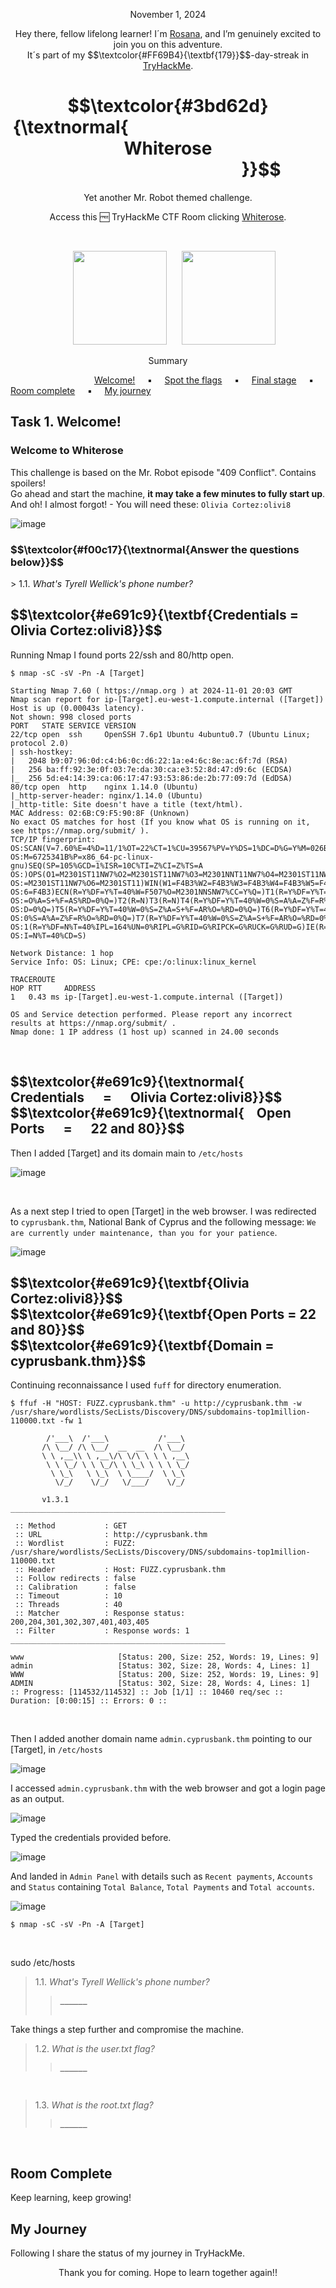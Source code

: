 <p align="center">November 1, 2024</p>
<p align="center">Hey there, fellow lifelong learner! I´m <a href="https://www.linkedin.com/in/rosanafssantos/">Rosana</a>, and I’m genuinely excited to join you on this adventure.<br>
It´s part of my $$\textcolor{#FF69B4}{\textbf{179}}$$-day-streak in  <a href="https://tryhackme.com/r/hacktivities">TryHackMe</a>.</p>

<h1 align="center">
  $$\textcolor{#3bd62d}{\textnormal{&nbsp;&nbsp;&nbsp;&nbsp;&nbsp;&nbsp;&nbsp;&nbsp;&nbsp;&nbsp;&nbsp;&nbsp;&nbsp;&nbsp;&nbsp;&nbsp;&nbsp;&nbsp;&nbsp;&nbsp;&nbsp;&nbsp;&nbsp;&nbsp;&nbsp;&nbsp;&nbsp;&nbsp;&nbsp;&nbsp;&nbsp;&nbsp;&nbsp;&nbsp;&nbsp;&nbsp;&nbsp;&nbsp;&nbsp;&nbsp;&nbsp;&nbsp;&nbsp;&nbsp;&nbsp;&nbsp;&nbsp; Whiterose &nbsp;&nbsp;&nbsp;&nbsp;&nbsp;&nbsp;&nbsp;&nbsp;&nbsp;&nbsp;&nbsp;&nbsp;&nbsp;&nbsp;&nbsp;&nbsp;&nbsp;&nbsp;&nbsp;&nbsp;&nbsp;&nbsp;&nbsp;&nbsp;&nbsp;&nbsp;&nbsp;&nbsp;&nbsp;&nbsp;&nbsp;&nbsp;&nbsp;&nbsp;&nbsp;&nbsp;&nbsp;&nbsp;&nbsp;&nbsp;&nbsp;&nbsp;&nbsp;&nbsp;&nbsp;}}$$
</h1>
<p align="center">Yet another Mr. Robot themed challenge.</p>
<p align="center">Access this 🆓 TryHackMe CTF Room clicking <a href="https://tryhackme.com/r/room/whiterose">Whiterose</a>.</p><br>
<p align="center">
  <img height="150px" hspace="20" src="https://github.com/user-attachments/assets/88ac3eb9-f35d-40c1-8257-142e1d609ee4">
  <img height="150px" src="https://github.com/user-attachments/assets/425d878f-2071-4ff1-bc3a-5ececfcc53ae">
</p>

<p align="center">Summary</p>

&nbsp;&nbsp;&nbsp;&nbsp;&nbsp;&nbsp;&nbsp;&nbsp;&nbsp;&nbsp;&nbsp;&nbsp;&nbsp;&nbsp;&nbsp;&nbsp;&nbsp;&nbsp;&nbsp;&nbsp;&nbsp;&nbsp;&nbsp;&nbsp;&nbsp;&nbsp;&nbsp;&nbsp;&nbsp;&nbsp;&nbsp;&nbsp;&nbsp; [Welcome!](#1) &nbsp;&nbsp;&nbsp;&nbsp;▪️&nbsp;&nbsp;&nbsp;&nbsp; [Spot the flags](#2) &nbsp;&nbsp;&nbsp;&nbsp;▪️&nbsp;&nbsp;&nbsp;&nbsp; [Final stage](#3) &nbsp;&nbsp;&nbsp;&nbsp;▪️&nbsp;&nbsp;&nbsp;&nbsp; [Room complete](#4) &nbsp;&nbsp;&nbsp;&nbsp;▪️&nbsp;&nbsp;&nbsp;&nbsp; [My journey](#5)


<h2>Task 1. Welcome!<a id='1'></a></h2>
<h3>Welcome to Whiterose</h3>
<p>This challenge is based on the Mr. Robot episode "409 Conflict". Contains spoilers!<br>
Go ahead and start the machine, <strong>it may take a few minutes to fully start up</strong>.<br>
And oh! I almost forgot! - You will need these: <code>Olivia Cortez:olivi8</code></p>

![image](https://github.com/user-attachments/assets/11555e82-c3a7-4fa2-a9ee-07718afb0599)

<h3 align="left"> $$\textcolor{#f00c17}{\textnormal{Answer the questions below}}$$ </h3>
> 1.1. <em>What's Tyrell Wellick's phone number?</em><br><a id='1.1'></a>

<h2 align="left"> $$\textcolor{#e691c9}{\textbf{Credentials = Olivia Cortez:olivi8}}$$</h2>

<p>Running Nmap I found ports 22/ssh and 80/http open.</p>

<pre><code>$ nmap -sC -sV -Pn -A [Target]

Starting Nmap 7.60 ( https://nmap.org ) at 2024-11-01 20:03 GMT
Nmap scan report for ip-[Target].eu-west-1.compute.internal ([Target])
Host is up (0.00043s latency).
Not shown: 998 closed ports
PORT   STATE SERVICE VERSION
22/tcp open  ssh     OpenSSH 7.6p1 Ubuntu 4ubuntu0.7 (Ubuntu Linux; protocol 2.0)
| ssh-hostkey: 
|   2048 b9:07:96:0d:c4:b6:0c:d6:22:1a:e4:6c:8e:ac:6f:7d (RSA)
|   256 ba:ff:92:3e:0f:03:7e:da:30:ca:e3:52:8d:47:d9:6c (ECDSA)
|_  256 5d:e4:14:39:ca:06:17:47:93:53:86:de:2b:77:09:7d (EdDSA)
80/tcp open  http    nginx 1.14.0 (Ubuntu)
|_http-server-header: nginx/1.14.0 (Ubuntu)
|_http-title: Site doesn't have a title (text/html).
MAC Address: 02:6B:C9:F5:90:8F (Unknown)
No exact OS matches for host (If you know what OS is running on it, see https://nmap.org/submit/ ).
TCP/IP fingerprint:
OS:SCAN(V=7.60%E=4%D=11/1%OT=22%CT=1%CU=39567%PV=Y%DS=1%DC=D%G=Y%M=026BC9%T
OS:M=6725341B%P=x86_64-pc-linux-gnu)SEQ(SP=105%GCD=1%ISR=10C%TI=Z%CI=Z%TS=A
OS:)OPS(O1=M2301ST11NW7%O2=M2301ST11NW7%O3=M2301NNT11NW7%O4=M2301ST11NW7%O5
OS:=M2301ST11NW7%O6=M2301ST11)WIN(W1=F4B3%W2=F4B3%W3=F4B3%W4=F4B3%W5=F4B3%W
OS:6=F4B3)ECN(R=Y%DF=Y%T=40%W=F507%O=M2301NNSNW7%CC=Y%Q=)T1(R=Y%DF=Y%T=40%S
OS:=O%A=S+%F=AS%RD=0%Q=)T2(R=N)T3(R=N)T4(R=Y%DF=Y%T=40%W=0%S=A%A=Z%F=R%O=%R
OS:D=0%Q=)T5(R=Y%DF=Y%T=40%W=0%S=Z%A=S+%F=AR%O=%RD=0%Q=)T6(R=Y%DF=Y%T=40%W=
OS:0%S=A%A=Z%F=R%O=%RD=0%Q=)T7(R=Y%DF=Y%T=40%W=0%S=Z%A=S+%F=AR%O=%RD=0%Q=)U
OS:1(R=Y%DF=N%T=40%IPL=164%UN=0%RIPL=G%RID=G%RIPCK=G%RUCK=G%RUD=G)IE(R=Y%DF
OS:I=N%T=40%CD=S)

Network Distance: 1 hop
Service Info: OS: Linux; CPE: cpe:/o:linux:linux_kernel

TRACEROUTE
HOP RTT     ADDRESS
1   0.43 ms ip-[Target].eu-west-1.compute.internal ([Target])

OS and Service detection performed. Please report any incorrect results at https://nmap.org/submit/ .
Nmap done: 1 IP address (1 host up) scanned in 24.00 seconds 
</code></pre><br>

<h2 align="left">
  $$\textcolor{#e691c9}{\textnormal{&nbsp;&nbsp;&nbsp; Credentials &nbsp;&nbsp;&nbsp;&nbsp; = &nbsp;&nbsp;&nbsp;&nbsp; Olivia Cortez:olivi8}}$$ <br>
  $$\textcolor{#e691c9}{\textnormal{&nbsp;&nbsp;&nbsp; Open Ports &nbsp;&nbsp;&nbsp;&nbsp; = &nbsp;&nbsp;&nbsp;&nbsp; 22 and 80}}$$
</h2>

<p>Then I added [Target] and its domain main to <code>/etc/hosts</code></p>

![image](https://github.com/user-attachments/assets/6bbc710e-ff49-4dc2-8324-c6e6b7a01d72)

<br>
<p>As a next step I tried to open [Target] in the web browser. I was redirected to <code>cyprusbank.thm</code>, National Bank of Cyprus and the following message: <code>We are currently under maintenance, than you for your patience</code>.</p>

![image](https://github.com/user-attachments/assets/dd53b8d0-a07d-47f4-88f3-4067eb50636c)

<h2 align="left">
  $$\textcolor{#e691c9}{\textbf{Olivia Cortez:olivi8}}$$ <br>
  $$\textcolor{#e691c9}{\textbf{Open Ports = 22 and 80}}$$ <br>
  $$\textcolor{#e691c9}{\textbf{Domain = cyprusbank.thm}}$$<br>
</h2>

<p>Continuing reconnaissance I used <code>fuff</code> for directory enumeration.</p>

<pre><code>$ ffuf -H "HOST: FUZZ.cyprusbank.thm" -u http://cyprusbank.thm -w /usr/share/wordlists/SecLists/Discovery/DNS/subdomains-top1million-110000.txt -fw 1

        /'___\  /'___\           /'___\       
       /\ \__/ /\ \__/  __  __  /\ \__/       
       \ \ ,__\\ \ ,__\/\ \/\ \ \ \ ,__\      
        \ \ \_/ \ \ \_/\ \ \_\ \ \ \ \_/      
         \ \_\   \ \_\  \ \____/  \ \_\       
          \/_/    \/_/   \/___/    \/_/       

       v1.3.1
________________________________________________

 :: Method           : GET
 :: URL              : http://cyprusbank.thm
 :: Wordlist         : FUZZ: /usr/share/wordlists/SecLists/Discovery/DNS/subdomains-top1million-110000.txt
 :: Header           : Host: FUZZ.cyprusbank.thm
 :: Follow redirects : false
 :: Calibration      : false
 :: Timeout          : 10
 :: Threads          : 40
 :: Matcher          : Response status: 200,204,301,302,307,401,403,405
 :: Filter           : Response words: 1
________________________________________________

www                     [Status: 200, Size: 252, Words: 19, Lines: 9]
admin                   [Status: 302, Size: 28, Words: 4, Lines: 1]
WWW                     [Status: 200, Size: 252, Words: 19, Lines: 9]
ADMIN                   [Status: 302, Size: 28, Words: 4, Lines: 1]
:: Progress: [114532/114532] :: Job [1/1] :: 10460 req/sec :: Duration: [0:00:15] :: Errors: 0 :: 
</code></pre><br>

<p>Then I added another domain name <code>admin.cyprusbank.thm</code> pointing to our [Target], in <code>/etc/hosts</code></p>

![image](https://github.com/user-attachments/assets/7e01abc3-998d-453a-95ba-40e7b8b0e4c7)

<p>I accessed <code>admin.cyprusbank.thm</code> with the web browser and got a login page as an output.</p>

![image](https://github.com/user-attachments/assets/39c16145-02df-4b25-bb2c-6445d0d75be8)

<p>Typed the credentials provided before.</p>

![image](https://github.com/user-attachments/assets/5f5cd22b-3857-4ad2-bd0f-330cf85b8943)

<p>And landed in <code>Admin Panel</code> with details such as <code>Recent payments</code>, <code>Accounts</code> and <code>Status</code> containing <code>Total Balance</code>, <code>Total Payments</code> and <code>Total accounts</code>.</p>

![image](https://github.com/user-attachments/assets/3eb858f5-eae4-4f4d-95d3-986d5da00e12)








<pre><code>$ nmap -sC -sV -Pn -A [Target]

</code></pre><br> sudo /etc/hosts


> 1.1. <em>What's Tyrell Wellick's phone number?</em><br><a id='1.1'></a>
>> <code><strong>______</strong></code><br><br>

<p>Take things a step further and compromise the machine.</p>

> 1.2. <em>What is the user.txt flag?</em><br><a id='1.2'></a>
>> <code><strong>______</strong></code>
<p><br></p>

> 1.3. <em>What is the root.txt flag?</em><br><a id='1.3'></a>
>> <code><strong>______</strong></code><br>
<p><br></p>



<h2>Room Complete<a id='4'></a></h2>
<p>Keep learning, keep growing!<br>



<h2>My Journey<a id='5'></a></h2>
<p></p>Following I share the status of my journey in TryHackMe.</p>


<p style="text-align: center;">Thank you for coming. Hope to learn together again!!</p>
